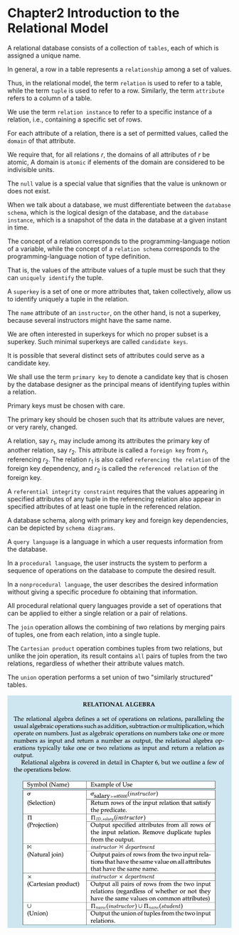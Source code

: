 # Chapter2 Introduction to the Relational Model



A relational database consists of a collection of `tables`, each of which is assigned a unique name.

In general, a row in a table represents a `relationship` among a set of values.

Thus, in the relational model, the term `relation` is used to refer to a table, while the term `tuple` is used to refer to a row. Similarly, the term `attribute` refers to a column of a table.

We use the term `relation instance` to refer to a specific instance of a relation, i.e., containing a specific set of rows.

For each attribute of a relation, there is a set of permitted values, called the `domain` of that attribute.

We require that, for all relations $r$, the domains of all attributes of $r$ be atomic, A domain is `atomic` if elements of the domain are considered to be indivisible units.

The `null` value is a special value that signifies that the value is unknown or does not exist.

When we talk about a database, we must differentiate between the `database schema`, which is the logical design of the database, and the `database instance`, which is a snapshot of the data in the database at a given instant in time.

The concept of a relation corresponds to the programming-language notion of a variable, while the concept of a `relation schema` corresponds to the programming-language notion of type definition.

That is, the values of the attribute values of a tuple must be such that they can `uniquely identify` the tuple.

A `superkey` is a set of one or more attributes that, taken collectively, allow us to identify uniquely a tuple in the relation.

The `name` attribute of an `instructor`, on the other hand, is not a superkey, because several instructors might have the same name.

We are often interested in superkeys for which no proper subset is a superkey. Such minimal superkeys are called `candidate keys`.

It is possible that several distinct sets of attributes could serve as a candidate key.

We shall use the term `primary key` to denote a candidate key that is chosen by the database designer as the principal means of identifying tuples within a relation.

Primary keys must be chosen with care.

The primary key should be chosen such that its attribute values are never, or very rarely, changed.

A relation, say $r_1$, may include among its attributes the primary key of another relation, say $r_2$. This attribute is called a `foreign key` from $r_1$, referencing $r_2$. The relation $r_1$ is also called `referencing the relation` of the foreign key dependency, and $r_2$ is called the `referenced relation` of the foreign key.

A `referential integrity constraint` requires that the values appearing in specified attributes of any tuple in the referencing relation also appear in specified attributes of at least one tuple in the referenced relation.

A database schema, along with primary key and foreign key dependencies, can be depicted by `schema diagrams`.

A `query language` is a language in which a user requests information from the database.

In a `procedural language`, the user instructs the system to perform a sequence of operations on the database to compute the desired result.

In a `nonprocedural language`, the user describes the desired information without giving a specific procedure fo obtaining that information.

All procedural relational query languages provide a set of operations that can be applied to either a single relation or a pair of relations.

The `join` operation allows the combining of two relations by merging pairs of tuples, one from each relation, into a single tuple.

The `Cartesian product` operation combines tuples from two relations, but unlike the join operation, its result contains `all` pairs of tuples from the two relations, regardless of whether their attribute values match.

The `union` operation performs a set union of two "similarly structured" tables.

![2_1](res/2_1.png)
